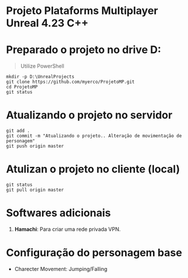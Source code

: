 # Projeto Plataforms Multiplayer Unreal 4.23 C++

# Preparado o projeto no drive D:
> Utilize PowerShell

    mkdir -p D:\UnrealProjects  
    git clone https://github.com/myerco/ProjetoMP.git
    cd ProjetoMP
    git status

# Atualizando o projeto no servidor
    git add .
    git commit -m "Atualizando o projeto.. Alteração de movimentação de personagem"
    git push origin master

# Atulizan o projeto no cliente (local)
    git status
    git pull origin master

# Softwares adicionais
1. **Hamachi**: Para criar uma rede privada VPN.

# Configuração do personagem base
* Charecter Movement: Jumping/Falling

